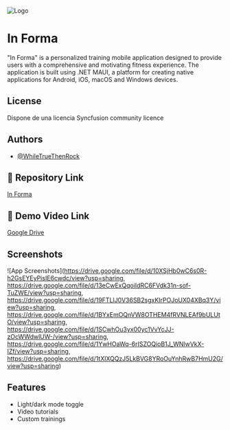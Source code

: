 
![Logo](https://firebasestorage.googleapis.com/v0/b/logingym-1df51.appspot.com/o/splashicon.png?alt=media&token=de5cfff5-bdca-4c93-92e0-7e60afc49943)


# In Forma

"In Forma" is a personalized training mobile application designed to provide users with a comprehensive and motivating fitness experience. The application is built using .NET MAUI, a platform for creating native applications for Android, iOS, macOS and Windows devices.
## License

Dispone de una licencia Syncfusion community licence


## Authors

- [@WhileTrueThenRock](https://github.com/WhileTrueThenRock)


## 🔗 Repository Link
[In Forma](https://github.com/WhileTrueThenRock/mobileAppTest)

## 🔗 Demo Video Link
[Google Drive](https://drive.google.com/file/d/1XzVHMvIdMGHc1VhWHiOeDyKHXGtkZOl1/view)

## Screenshots

![App Screenshots](https://drive.google.com/file/d/10XSjHb0wC6s0R-h2GsEYEyPisIE6cwdc/view?usp=sharing, https://drive.google.com/file/d/13eCwExQqoiIdRC6FVdk31n-sof-TuZWE/view?usp=sharing, https://drive.google.com/file/d/19FTLlJ0V36SB2sgxKIrPOJoUX04XBq3Y/view?usp=sharing, https://drive.google.com/file/d/1BYxEmOQnVW8OTHEM4fRVNLEAf9bULUtO/view?usp=sharing, https://drive.google.com/file/d/1SCwhOu3yx00yc1VvYcJJ-zOcWWdwlUW-/view?usp=sharing, https://drive.google.com/file/d/1YwHOaWq-6rISZOQioB1J_WNlwVkX-IZf/view?usp=sharing, https://drive.google.com/file/d/1tXlXQQzJ5LkBVG8YRoOuYnhRwB7HmU2G/view?usp=sharing)


## Features

- Light/dark mode toggle
- Video tutorials
- Custom trainings

